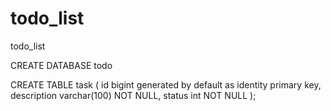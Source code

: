 # todo_list
todo_list

CREATE DATABASE  todo

CREATE TABLE task
(
id          bigint generated by default as identity primary key,
description varchar(100) NOT NULL,
status      int NOT NULL
);